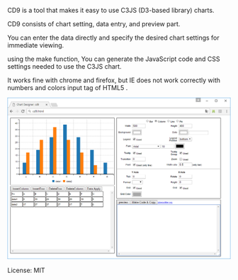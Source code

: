 
CD9 is a tool that makes it easy to use C3JS (D3-based library) charts.

CD9 consists of chart setting, data entry, and preview part.

You can enter the data directly and specify the desired chart settings for immediate viewing.

using the make function, You can generate the JavaScript code and CSS settings needed to use the C3JS chart.

It works fine with chrome and firefox,
but IE does not work correctly with numbers and colors input tag of HTML5 .

![](https://github.com/gujc71/cd9/blob/master/cd9.png?raw=true)

License: MIT